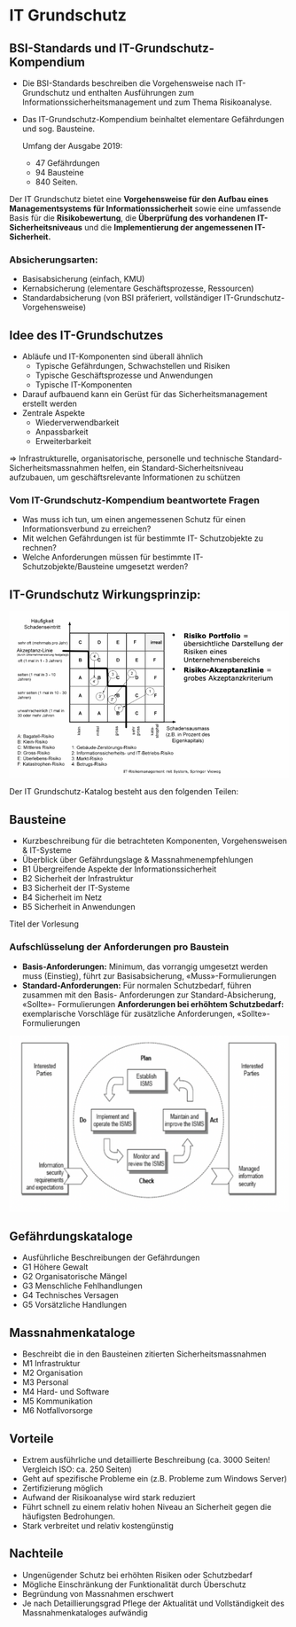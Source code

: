 # IT Grundschutz

## BSI-Standards und IT-Grundschutz- Kompendium

* Die BSI-Standards beschreiben die Vorgehensweise nach IT-Grundschutz und enthalten Ausführungen zum Informationssicherheitsmanagement und zum Thema Risikoanalyse.
* Das IT-Grundschutz-Kompendium beinhaltet elementare Gefährdungen und sog. Bausteine.

  Umfang der Ausgabe 2019: 

  * 47 Gefährdungen 
  * 94 Bausteine
  * 840 Seiten.

Der IT Grundschutz bietet eine **Vorgehensweise für den Aufbau eines Managementsystems für Informationssicherheit** sowie eine umfassende Basis für die **Risikobewertung**, die **Überprüfung des vorhandenen IT-Sicherheitsniveaus** und die **Implementierung der angemessenen IT-Sicherheit.**

### Absicherungsarten: 

* Basisabsicherung \(einfach, KMU\)
* Kernabsicherung \(elementare Geschäftsprozesse, Ressourcen\)
* Standardabsicherung \(von BSI präferiert, vollständiger IT-Grundschutz-Vorgehensweise\)

## Idee des IT-Grundschutzes

* Abläufe und IT-Komponenten sind überall ähnlich
  * Typische Gefährdungen, Schwachstellen und Risiken
  * Typische Geschäftsprozesse und Anwendungen
  * Typische IT-Komponenten
* Darauf aufbauend kann ein Gerüst für das Sicherheitsmanagement erstellt werden
* Zentrale Aspekte
  * Wiederverwendbarkeit
  * Anpassbarkeit
  * Erweiterbarkeit

=&gt; Infrastrukturelle, organisatorische, personelle und technische Standard-Sicherheitsmassnahmen helfen, ein Standard-Sicherheitsniveau aufzubauen, um geschäftsrelevante Informationen zu schützen

### Vom IT-Grundschutz-Kompendium beantwortete Fragen

* Was muss ich tun, um einen angemessenen Schutz für einen Informationsverbund zu erreichen?
* Mit welchen Gefährdungen ist für bestimmte IT- Schutzobjekte zu rechnen?
* Welche Anforderungen müssen für bestimmte IT- Schutzobjekte/Bausteine umgesetzt werden?

## IT-Grundschutz Wirkungsprinzip:

![](../../.gitbook/assets/image%20%2832%29.png)

Der IT Grundschutz-Katalog besteht aus den folgenden Teilen:

## **Bausteine** 

* Kurzbeschreibung für die betrachteten Komponenten, Vorgehensweisen & IT-Systeme
* Überblick über Gefährdungslage & Massnahmenempfehlungen
* B1 Übergreifende Aspekte der Informationssicherheit
* B2 Sicherheit der Infrastruktur
* B3 Sicherheit der IT-Systeme
* B4 Sicherheit im Netz
* B5 Sicherheit in Anwendungen

Titel der Vorlesung

### Aufschlüsselung der Anforderungen pro Baustein

* **Basis-Anforderungen:**  Minimum, das vorrangig umgesetzt werden muss \(Einstieg\), führt zur Basisabsicherung, «Muss»-Formulierungen
* **Standard-Anforderungen:**  Für normalen Schutzbedarf, führen zusammen mit den Basis- Anforderungen zur Standard-Absicherung, «Sollte»- Formulierungen **Anforderungen bei erhöhtem Schutzbedarf:**  exemplarische Vorschläge für zusätzliche Anforderungen, «Sollte»-Formulierungen

![](../../.gitbook/assets/image%20%2822%29.png)

## **Gefährdungskataloge**

* Ausführliche Beschreibungen der Gefährdungen
* G1 Höhere Gewalt
* G2 Organisatorische Mängel
* G3 Menschliche Fehlhandlungen
* G4 Technisches Versagen
* G5 Vorsätzliche Handlungen

## **Massnahmenkataloge**

* Beschreibt die in den Bausteinen zitierten Sicherheitsmassnahmen
* M1 Infrastruktur
* M2 Organisation
* M3 Personal
* M4 Hard- und Software
* M5 Kommunikation
* M6 Notfallvorsorge

## **Vorteile**

* Extrem ausführliche und detaillierte Beschreibung \(ca. 3000 Seiten! Vergleich ISO: ca. 250 Seiten\)
* Geht auf spezifische Probleme ein \(z.B. Probleme zum Windows Server\)
* Zertifizierung möglich
* Aufwand der Risikoanalyse wird stark reduziert
* Führt schnell zu einem relativ hohen Niveau an Sicherheit gegen die häufigsten Bedrohungen.
* Stark verbreitet und relativ kostengünstig

## **Nachteile**

* Ungenügender Schutz bei erhöhten Risiken oder Schutzbedarf
* Mögliche Einschränkung der Funktionalität durch Überschutz
* Begründung von Massnahmen erschwert
* Je nach Detaillierungsgrad Pflege der Aktualität und Vollständigkeit des Massnahmenkataloges aufwändig

